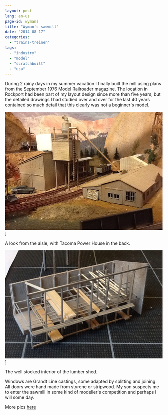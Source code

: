 ```yaml
---
layout: post
lang: en-us
page-id: wymans
title: "Wyman's sawmill"
date: "2014-08-17"
categories: 
  - "trains-treinen"
tags: 
  - "industry"
  - "model"
  - "scratchbuilt"
  - "usa"
---
```


During 2 rainy days in my summer vacation I finally built the mill using plans from the
September 1976 Model Railroader magazine. The location in Rockport had been part of my
layout design since more than five years, but the detailed drawings I had studied over
and over for the last 40 years contained so much detail that this clearly was not a
beginner's model.

![IMG_4144.JPG](/assets/img/blog/IMG_4144.jpg)]
<div class="caption">
A look from the aisle, with Tacoma Power House in the back.
</div>

![IMG_4129.JPG](/assets/img/blog/IMG_4129.jpg)]
<div class="caption">
The well stocked interior of the lumber shed.
</div>

Windows are Grandt Line castings, some adapted by splitting and joining.
All doors were hand made from styrene or stripwood. My son suspects me to enter the
sawmill in some kind of modeller's competition and perhaps I will some day.

More pics [here](https://www.ebroerse.nl/photo/index.php?/category/2)
